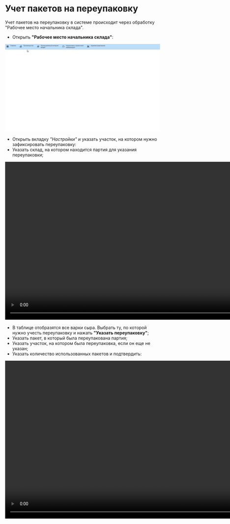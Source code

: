 # Учет пакетов на переупаковку

Учет пакетов на переупаковку в системе происходит через обработку "Рабочее место начальника склада".

- Открыть **"Рабочее место начальника склада"**:

!["Рабочее место начальника склада"](AccountingRepackingPackages.assets/Pictures_01.gif)

- Открыть вкладку *"Настройки"* и указать участок, на котором нужно зафиксировать переупаковку:  
- Указать склад, на котором находится партия для указания переупаковки;  

<video source src="../AccountingRepackingPackages.assets/Pictures_02.mp4" width="1024" controls="controls"> </video>

- В таблице отобразятся все варки сыра. Выбрать ту, по которой нужно учесть переупаковку и нажать **"Указать переупаковку"**; 
- Указать пакет, в который была переупакована партия;
- Указать участок, на котором была переупаковка, если он еще не указан;
- Указать количество использованных пакетов и подтвердить:

<video source src="../AccountingRepackingPackages.assets/Pictures_03.mp4" width="1024" controls="controls"> </video>